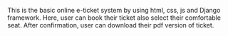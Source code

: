 This is the basic online e-ticket system by using html, css, js and Django framework. Here, user can book their ticket also select their comfortable seat. After confirmation, user can download their pdf version of ticket.
